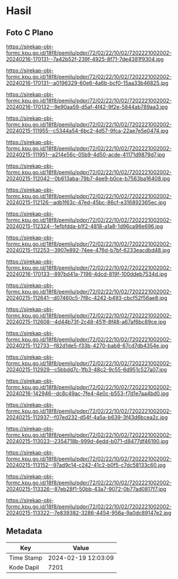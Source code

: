 # Hasil

## Foto C Plano

https://sirekap-obj-formc.kpu.go.id/18f8/pemilu/pdpr/72/02/22/10/02/7202221002002-20240216-170131--7a42b52f-239f-4925-8f71-7de4381f9304.jpg

https://sirekap-obj-formc.kpu.go.id/18f8/pemilu/pdpr/72/02/22/10/02/7202221002002-20240216-170131--a0196329-60e6-4a6b-bcf0-15aa33b46825.jpg

https://sirekap-obj-formc.kpu.go.id/18f8/pemilu/pdpr/72/02/22/10/02/7202221002002-20240216-170132--9e90aa59-d5af-4f42-9f2e-5844ab789aa3.jpg

https://sirekap-obj-formc.kpu.go.id/18f8/pemilu/pdpr/72/02/22/10/02/7202221002002-20240215-111955--c5344a54-6bc2-4d57-9fca-22ae7e5e0474.jpg

https://sirekap-obj-formc.kpu.go.id/18f8/pemilu/pdpr/72/02/22/10/02/7202221002002-20240215-111951--a214e56c-05b9-4d50-acde-41171d9879d7.jpg

https://sirekap-obj-formc.kpu.go.id/18f8/pemilu/pdpr/72/02/22/10/02/7202221002002-20240215-112042--0b613aba-79b7-4ee9-b0ce-b7563ba16408.jpg

https://sirekap-obj-formc.kpu.go.id/18f8/pemilu/pdpr/72/02/22/10/02/7202221002002-20240215-112126--adb1f63c-47ed-45bc-86cf-e316892365ec.jpg

https://sirekap-obj-formc.kpu.go.id/18f8/pemilu/pdpr/72/02/22/10/02/7202221002002-20240215-112324--1efbfdda-b1f2-4818-a1a8-1d96ca96e696.jpg

https://sirekap-obj-formc.kpu.go.id/18f8/pemilu/pdpr/72/02/22/10/02/7202221002002-20240215-112253--3907e892-74ee-476d-b7bf-6233eacdbd48.jpg

https://sirekap-obj-formc.kpu.go.id/18f8/pemilu/pdpr/72/02/22/10/02/7202221002002-20240216-170133--897bd41a-7196-4dcd-819f-100ddeb7534d.jpg

https://sirekap-obj-formc.kpu.go.id/18f8/pemilu/pdpr/72/02/22/10/02/7202221002002-20240215-112641--d07460c5-7f8c-4242-b493-cbcf52f56ae8.jpg

https://sirekap-obj-formc.kpu.go.id/18f8/pemilu/pdpr/72/02/22/10/02/7202221002002-20240215-112608--4d44b73f-2c48-451f-8f48-a67af6bc89ce.jpg

https://sirekap-obj-formc.kpu.go.id/18f8/pemilu/pdpr/72/02/22/10/02/7202221002002-20240215-112733--f82d1de5-f33b-4270-bab8-67cd7db4354e.jpg

https://sirekap-obj-formc.kpu.go.id/18f8/pemilu/pdpr/72/02/22/10/02/7202221002002-20240215-112929--c5bbdd7c-1fb3-48c2-9c55-6d951c527a07.jpg

https://sirekap-obj-formc.kpu.go.id/18f8/pemilu/pdpr/72/02/22/10/02/7202221002002-20240216-142946--dc8c49ac-7fe4-4e0c-b553-f7d1e7aa4bd0.jpg

https://sirekap-obj-formc.kpu.go.id/18f8/pemilu/pdpr/72/02/22/10/02/7202221002002-20240215-112937--f07ed232-d54f-4a5a-b639-3f43d6bcea2c.jpg

https://sirekap-obj-formc.kpu.go.id/18f8/pemilu/pdpr/72/02/22/10/02/7202221002002-20240215-113023--2354718b-999d-4edd-b071-d8477df46190.jpg

https://sirekap-obj-formc.kpu.go.id/18f8/pemilu/pdpr/72/02/22/10/02/7202221002002-20240215-113152--97ad9c14-c242-41c2-b0f5-c7dc58133c60.jpg

https://sirekap-obj-formc.kpu.go.id/18f8/pemilu/pdpr/72/02/22/10/02/7202221002002-20240215-113326--87eb28f1-50bb-43a7-9072-0b77ad0817f7.jpg

https://sirekap-obj-formc.kpu.go.id/18f8/pemilu/pdpr/72/02/22/10/02/7202221002002-20240215-113322--7e839382-3286-4454-956a-9a0dc89147e2.jpg


## Metadata

| Key        | Value               |
| ---------- | ------------------- |
| Time Stamp | 2024-02-19 12:03:09 |
| Kode Dapil | 7201                |



